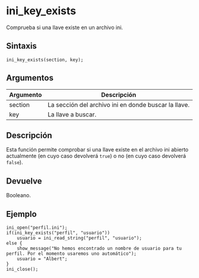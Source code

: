 # ini_key_exists

Comprueba si una llave existe en un archivo ini.

## Sintaxis

  
```gml  
ini_key_exists(section, key);  
```  

## Argumentos

Argumento|Descripción|  
---|---|  
section|La sección del archivo ini en donde buscar la llave.|  
key|La llave a buscar.|  

## Descripción

Esta función permite comprobar si una llave existe en el archivo ini abierto actualmente (en cuyo caso devolverá `true`) o no (en cuyo caso devolverá `false`).

## Devuelve

Booleano.

## Ejemplo

  
```gml  
ini_open("perfil.ini");  
if(ini_key_exists("perfil", "usuario"))  
    usuario = ini_read_string("perfil", "usuario");  
else {  
    show_message("No hemos encontrado un nombre de usuario para tu perfil. Por el momento usaremos uno automático");  
    usuario = "Albert";  
}  
ini_close();  
```